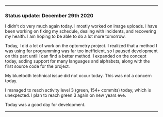 ***

### Status update: December 29th 2020

I didn't do very much again today. I mostly worked on image uploads. I have been working on fixing my schedule, dealing with incidents, and recovering my health. I am hoping to be able to do a lot more tomorrow.

Today, I did a lot of work on the optometry project. I realized that a method I was using for programming was far too inefficient, so I paused development on this part until I can find a better method. I expanded on the concept today, adding support for many languages and alphabets, along with the first source code for the project.

My bluetooth technical issue did not occur today. This was not a concern today.

I managed to reach activity level 3 (green, 154+ commits) today, which is unexpected. I plan to reach green 3 again on new years eve.

Today was a good day for development.

***
